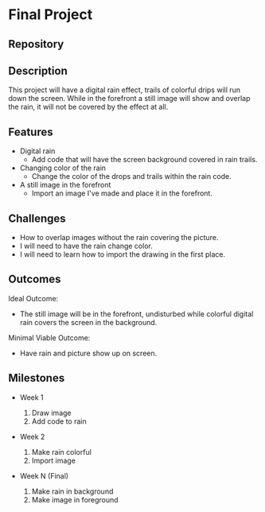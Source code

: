 # Final Project

## Repository
<Link to your project's public GitHub respository>

## Description
This project will have a digital rain effect, trails of colorful drips will run down the screen. While in the forefront a still image will show and overlap the rain, it will not be covered by the effect at all.

## Features
- Digital rain
	- Add code that will have the screen background covered in rain trails.
- Changing color of the rain
	- Change the color of the drops and trails within the rain code.
- A still image in the forefront 
	- Import an image I've made and place it in the forefront.

## Challenges
- How to overlap images without the rain covering the picture.
- I will need to have the rain change color.
- I will need to learn how to import the drawing in the first place.

## Outcomes
Ideal Outcome:
- The still image will be in the forefront, undisturbed while colorful digital rain covers the screen in the background.

Minimal Viable Outcome:
- Have rain and picture show up on screen.

## Milestones

- Week 1
  1. Draw image
  2. Add code to rain

- Week 2
  1. Make rain colorful
  2. Import image

- Week N (Final)
  1. Make rain in background
  2. Make image in foreground
